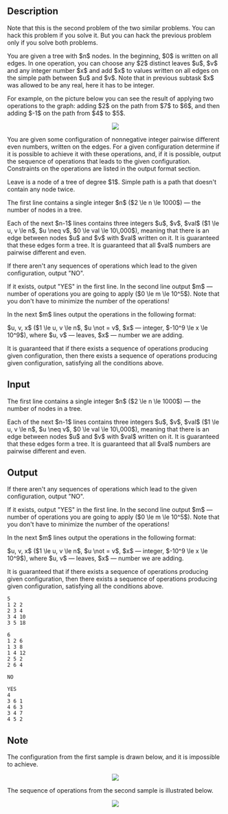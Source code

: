 ## Description

<div><p><span class="tex-font-style-bf">Note that this is the second problem of the two similar problems. You can hack this problem if you solve it. But you can hack the previous problem only if you solve both problems.</span></p><p>You are given a tree with $n$ nodes. In the beginning, $0$ is written on all edges. In one operation, you can choose any $2$ distinct <span class="tex-font-style-bf">leaves</span> $u$, $v$ and any <span class="tex-font-style-bf">integer</span> number $x$ and add $x$ to values written on all edges on the simple path between $u$ and $v$. <span class="tex-font-style-bf">Note that in previous subtask $x$ was allowed to be any real, here it has to be integer</span>.</p><p>For example, on the picture below you can see the result of applying two operations to the graph: adding $2$ on the path from $7$ to $6$, and then adding $-1$ on the path from $4$ to $5$. </p><center> <img class="tex-graphics" src="file://xTgZY8Yk.png" style="max-width: 100.0%;max-height: 100.0%;"> </center><p>You are given some configuration of <span class="tex-font-style-bf">nonnegative integer pairwise different even</span> numbers, written on the edges. For a given configuration determine if it is possible to achieve it with these operations, and, if it is possible, output the sequence of operations that leads to the given configuration. Constraints on the operations are listed in the output format section.</p><p>Leave is a node of a tree of degree $1$. Simple path is a path that doesn't contain any node twice.</p></div><div class="input-specification"><p>The first line contains a single integer $n$ ($2 \le n \le 1000$)&nbsp;— the number of nodes in a tree.</p><p>Each of the next $n-1$ lines contains three integers $u$, $v$, $val$ ($1 \le u, v \le n$, $u \neq v$, $0 \le val \le 10\,000$), meaning that there is an edge between nodes $u$ and $v$ with $val$ written on it. It is guaranteed that these edges form a tree. It is guaranteed that all $val$ numbers are <span class="tex-font-style-bf">pairwise different and even</span>. </p></div><div class="output-specification"><p>If there aren't any sequences of operations which lead to the given configuration, output "<span class="tex-font-style-tt">NO</span>".</p><p>If it exists, output "<span class="tex-font-style-tt">YES</span>" in the first line. In the second line output $m$&nbsp;— number of operations you are going to apply ($0 \le m \le 10^5$). <span class="tex-font-style-bf">Note that you don't have to minimize the number of the operations!</span></p><p>In the next $m$ lines output the operations in the following format:</p><p>$u, v, x$ ($1 \le u, v \le n$, $u \not = v$, $x$&nbsp;— integer, $-10^9 \le x \le 10^9$), where $u, v$&nbsp;— leaves, $x$&nbsp;— number we are adding. </p><p>It is guaranteed that if there exists a sequence of operations producing given configuration, then there exists a sequence of operations producing given configuration, satisfying all the conditions above.</p></div>

## Input

<p>The first line contains a single integer $n$ ($2 \le n \le 1000$)&nbsp;— the number of nodes in a tree.</p><p>Each of the next $n-1$ lines contains three integers $u$, $v$, $val$ ($1 \le u, v \le n$, $u \neq v$, $0 \le val \le 10\,000$), meaning that there is an edge between nodes $u$ and $v$ with $val$ written on it. It is guaranteed that these edges form a tree. It is guaranteed that all $val$ numbers are <span class="tex-font-style-bf">pairwise different and even</span>. </p>

## Output

<p>If there aren't any sequences of operations which lead to the given configuration, output "<span class="tex-font-style-tt">NO</span>".</p><p>If it exists, output "<span class="tex-font-style-tt">YES</span>" in the first line. In the second line output $m$&nbsp;— number of operations you are going to apply ($0 \le m \le 10^5$). <span class="tex-font-style-bf">Note that you don't have to minimize the number of the operations!</span></p><p>In the next $m$ lines output the operations in the following format:</p><p>$u, v, x$ ($1 \le u, v \le n$, $u \not = v$, $x$&nbsp;— integer, $-10^9 \le x \le 10^9$), where $u, v$&nbsp;— leaves, $x$&nbsp;— number we are adding. </p><p>It is guaranteed that if there exists a sequence of operations producing given configuration, then there exists a sequence of operations producing given configuration, satisfying all the conditions above.</p>





```input1
5
1 2 2
2 3 4
3 4 10
3 5 18
```




```input2
6
1 2 6
1 3 8
1 4 12
2 5 2
2 6 4
```




```output1
NO
```




```output2
YES
4
3 6 1
4 6 3
3 4 7
4 5 2
```



## Note

<p>The configuration from the first sample is drawn below, and it is impossible to achieve.</p><center> <img class="tex-graphics" src="file://lVNU5Aok.png" style="max-width: 100.0%;max-height: 100.0%;"> </center><p>The sequence of operations from the second sample is illustrated below.</p><center> <img class="tex-graphics" src="file://bP18QPvX.png" style="max-width: 100.0%;max-height: 100.0%;"> </center>
